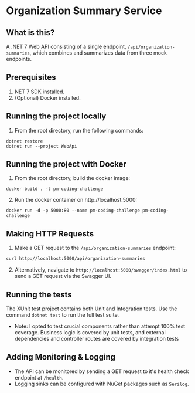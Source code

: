 # Organization Summary Service

## What is this?

A .NET 7 Web API consisting of a single endpoint, `/api/organization-summaries`, which combines and summarizes data from three mock endpoints.

## Prerequisites

1. NET 7 SDK installed.
2. (Optional) Docker installed.

## Running the project locally

1. From the root directory, run the following commands:

```
dotnet restore
dotnet run --project WebApi
```

## Running the project with Docker

1. From the root directory, build the docker image:

```
docker build . -t pm-coding-challenge
```

2. Run the docker container on http://localhost:5000:

```
docker run -d -p 5000:80 --name pm-coding-challenge pm-coding-challenge
```

## Making HTTP Requests

1. Make a GET request to the `/api/organization-summaries` endpoint:

```bash
curl http://localhost:5000/api/organization-summaries
```

2. Alternatively, navigate to `http://localhost:5000/swagger/index.html` to send a GET request via the Swagger UI.

## Running the tests

The XUnit test project contains both Unit and Integration tests. Use the command `dotnet test` to run the full test suite.

- Note: I opted to test crucial components rather than attempt 100% test coverage. Business logic is covered by unit tests, and external dependencies and controller routes are covered by integration tests

## Adding Monitoring & Logging

- The API can be monitored by sending a GET request to it's health check endpoint at `/health`.
- Logging sinks can be configured with NuGet packages such as `Serilog`.
